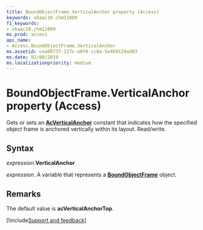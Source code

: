 ```yaml
---
title: BoundObjectFrame.VerticalAnchor property (Access)
keywords: vbaac10.chm11009
f1_keywords:
- vbaac10.chm11009
ms.prod: access
api_name:
- Access.BoundObjectFrame.VerticalAnchor
ms.assetid: cea08737-227c-e0f6-cc8e-5e4b9129ad03
ms.date: 02/08/2019
ms.localizationpriority: medium
---
```



# BoundObjectFrame.VerticalAnchor property (Access)

Gets or sets an **[AcVerticalAnchor](Access.AcVerticalAnchor.md)** constant that indicates how the specified object frame is anchored vertically within its layout. Read/write.


## Syntax

_expression_.**VerticalAnchor**

_expression_. A variable that represents a **[BoundObjectFrame](access.boundobjectframe.md)** object.


## Remarks

The default value is **acVerticalAnchorTop**.




[!include[Support and feedback](~/includes/feedback-boilerplate.md)]